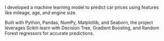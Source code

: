 I developed a machine learning model to predict car prices using features like mileage, age, and engine size. 

Built with Python, Pandas, NumPy, Matplotlib, and Seaborn, the project leverages Scikit-learn with Decision Tree, Gradient Boosting, and Random Forest regressors for accurate predictions.
